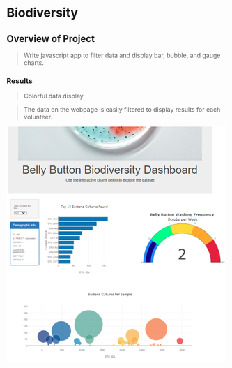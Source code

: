 # Biodiversity

## Overview of Project
> Write javascript app to filter data and display bar, bubble, and gauge charts. 

### Results
> Colorful data display

> The data on the webpage is easily filtered to display results for each volunteer. 

![Finished Page](Resources/screenshot.png)

